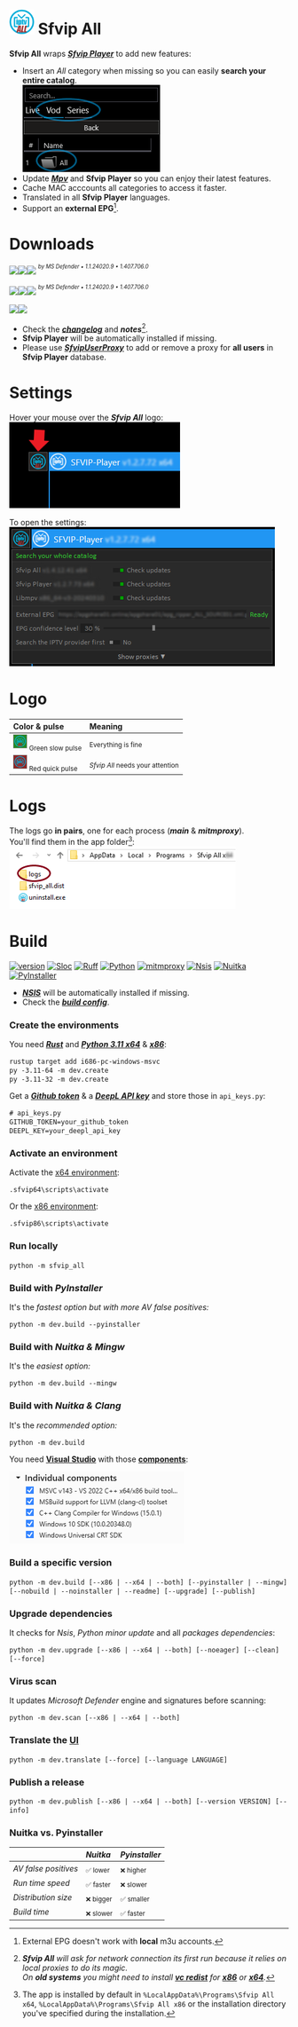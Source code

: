 # <kbd><img src="resources/Sfvip%20All.png" width="45"></kbd> Sfvip All
**Sfvip All** wraps ***[Sfvip Player](https://github.com/K4L4Uz/SFVIP-Player/tree/master)*** to add new features: 
* Insert an _All_ category when missing so you can easily **search your entire catalog**.  
<kbd><img src="resources/readme/all.png"></kbd>
* Update ***[Mpv](https://mpv.io/)*** and **Sfvip Player** so you can enjoy their latest features. 
* Cache MAC acccounts all categories to access it faster.
* Translated in all **Sfvip Player** languages.
* Support an **external EPG**[^1].

[^1]: External EPG doesn't work with **local** m3u accounts.
# Downloads
[<img src="https://custom-icon-badges.demolab.com/badge/Sfvip All v1.4.12.43-informational?logo=download-cloud&logoSource=feather&logoColor=white&style=flat-square" height="35"><img src="https://img.shields.io/badge/x64-informational?logo=Windows10&logoColor=lightblue&style=flat-square" height="35"><img src="https://custom-icon-badges.demolab.com/badge/clean-brightgreen?logo=shield-check&logoColor=white&style=flat-square" height="35">](https://github.com/sebdelsol/sfvip-all/releases/download/Sfvip.All.1.4.12.43/Install.Sfvip.All.1.4.12.43.x64.exe)
<sup><sup>_by MS Defender • 1.1.24020.9 • 1.407.706.0_</sup></sup>

[<img src="https://custom-icon-badges.demolab.com/badge/Sfvip All v1.4.12.43-informational?logo=download-cloud&logoSource=feather&logoColor=white&style=flat-square" height="35"><img src="https://img.shields.io/badge/x86-informational?logo=Windows10&logoColor=lightblue&style=flat-square" height="35"><img src="https://custom-icon-badges.demolab.com/badge/clean-brightgreen?logo=shield-check&logoColor=white&style=flat-square" height="35">](https://github.com/sebdelsol/sfvip-all/releases/download/Sfvip.All.1.4.12.43/Install.Sfvip.All.1.4.12.43.x86.exe)
<sup><sup>_by MS Defender • 1.1.24020.9 • 1.407.706.0_</sup></sup>

[<a href="https://tooomm.github.io/github-release-stats/?username=sebdelsol&repository=sfvip-all"><img src="https://img.shields.io/github/downloads/sebdelsol/sfvip-all/total?color=informational&logo=github&labelColor=informational&style=flat-square" height="25"></a><a href="https://github.com/sebdelsol/sfvip-all/issues?q=is%3Aopen"><img src="https://img.shields.io/github/issues/sebdelsol/sfvip-all?labelColor=success&style=flat-square" height="25"></a>]()

* Check the [***changelog***](build/changelog.md) and ***notes***[^2].  
* **Sfvip Player** will be automatically installed if missing.  
* Please use [***SfvipUserProxy***](user_proxy_cmd) to add or remove a proxy for **all users** in **Sfvip Player** database.

[^2]:_**Sfvip All** will ask for network connection its first run because it relies on local proxies to do its magic._  
_On **old systems** you might need to install [**vc redist**](https://learn.microsoft.com/en-GB/cpp/windows/latest-supported-vc-redist) for [**x86**](https://aka.ms/vs/17/release/vc_redist.x86.exe) or [**x64**](https://aka.ms/vs/17/release/vc_redist.x64.exe)._  

# Settings
Hover your mouse over the ***Sfvip All*** logo:  
<kbd><img src="resources/readme/arrow.png"></kbd>  

To open the settings:  
<kbd><img src="resources/readme/settings.png"></kbd>  

# Logo
Color & pulse | Meaning
:--- | :---
<kbd><img src="resources/readme/logo_green.png" width="25"></kbd> <sub>Green slow pulse | <sub>Everything is fine
<kbd><img src="resources/readme/logo_red.png" width="25"></kbd>  <sub>Red quick pulse | <sub>_Sfvip All_ needs your attention

# Logs
The logs go **in pairs**, one for each process (***main*** & ***mitmproxy***).  
You'll find them in the app folder[^3]:  
<kbd><img src="resources/readme/logs.png"></kbd>  

[^3]:The app is installed by default in `%LocalAppData%\Programs\Sfvip All x64`, `%LocalAppData%\Programs\Sfvip All x86` or the installation directory you've specified during the installation.

# Build
[![version](https://custom-icon-badges.demolab.com/badge/Build%201.4.12.43-informational?logo=github)](/build_config.py#L27)
[![Sloc](https://custom-icon-badges.demolab.com/badge/Sloc%208.5k-informational?logo=file-code)](https://api.codetabs.com/v1/loc/?github=sebdelsol/sfvip-all)
[![Ruff](https://custom-icon-badges.demolab.com/badge/Ruff-informational?logo=ruff-color)](https://docs.astral.sh/ruff/)
[![Python](https://custom-icon-badges.demolab.com/badge/Python%203.11.8-linen?logo=python-color)](https://www.python.org/downloads/release/python-3118/)
[![mitmproxy](https://custom-icon-badges.demolab.com/badge/Mitmproxy%2010.2.4-linen?logo=mitmproxy-black)](https://mitmproxy.org/)
[![Nsis](https://custom-icon-badges.demolab.com/badge/Nsis%203.09-linen?logo=nsis-color)](https://nsis.sourceforge.io/Download)
[![Nuitka](https://custom-icon-badges.demolab.com/badge/Nuitka%202.1.3-linen?logo=nuitka)](https://nuitka.net/)
[![PyInstaller](https://custom-icon-badges.demolab.com/badge/PyInstaller%206.5.0-linen?logo=pyinstaller-windowed)](https://pyinstaller.org/en/stable/)

* [***NSIS***](https://nsis.sourceforge.io/Download) will be automatically installed if missing.  
* Check the [***build config***](build_config.py).

### Create the environments
You need [***Rust***](https://www.rust-lang.org/fr) and [***Python 3.11 x64***](https://www.python.org/ftp/python/3.11.8/python-3.11.8-amd64.exe) & [***x86***](https://www.python.org/ftp/python/3.11.8/python-3.11.8.exe):
```console
rustup target add i686-pc-windows-msvc
py -3.11-64 -m dev.create
py -3.11-32 -m dev.create
```
Get a [***Github token***](https://docs.github.com/en/authentication/keeping-your-account-and-data-secure/managing-your-personal-access-tokens#personal-access-tokens-classic) & a [***DeepL API key***](https://www.deepl.com/en/docs-api/) and store those in `api_keys.py`:
```python3
# api_keys.py
GITHUB_TOKEN=your_github_token
DEEPL_KEY=your_deepl_api_key
```

### Activate an environment
Activate the [x64 environment](/build_config.py#L43):
```console
.sfvip64\scripts\activate
```
Or the [x86 environment](/build_config.py#L47):
```console
.sfvip86\scripts\activate
```

### Run locally
```console
python -m sfvip_all
```
### Build with ***PyInstaller***
It's the _fastest option but with more AV false positives:_
```console
python -m dev.build --pyinstaller
```
### Build with ***Nuitka & Mingw***
It's the _easiest option:_
```console
python -m dev.build --mingw
```
### Build with ***Nuitka & Clang***
It's the _recommended option:_
```console
python -m dev.build
```
You need [**Visual Studio**](https://www.visualstudio.com/en-us/downloads/download-visual-studio-vs.aspx) with those [**components**](resources/readme/.vsconfig):

<kbd><img src="resources/readme/VS.png"></kbd>

### Build a specific version
```console
python -m dev.build [--x86 | --x64 | --both] [--pyinstaller | --mingw] [--nobuild | --noinstaller | --readme] [--upgrade] [--publish]
```
### Upgrade dependencies
It checks for _Nsis_, _Python minor update_ and all _packages dependencies_:
```console
python -m dev.upgrade [--x86 | --x64 | --both] [--noeager] [--clean] [--force]
```
### Virus scan
It updates _Microsoft Defender_ engine and signatures before scanning:
```console
python -m dev.scan [--x86 | --x64 | --both]
```
### Translate the [**UI**](translations/loc/texts.py)
```console
python -m dev.translate [--force] [--language LANGUAGE]
```
### Publish a release
```console
python -m dev.publish [--x86 | --x64 | --both] [--version VERSION] [--info]
```
### Nuitka vs. Pyinstaller
| | _Nuitka_  | _Pyinstaller_|
| :- | :- | :- |
| _AV false positives_ | <sub>✅ lower| <sub>❌ higher |
| _Run time speed_ | <sub>✅ faster | <sub>❌ slower |
| _Distribution size_ | <sub>❌ bigger  | <sub>✅ smaller |
| _Build time_ | <sub>❌ slower| <sub>✅ faster|
